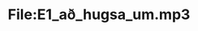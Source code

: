 ---
title: File:E1_að_hugsa_um.mp3
recording of: að hugsa um
reading speed: slow
speaker: E
license: CC0
---